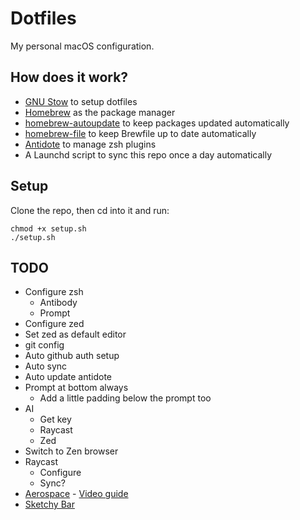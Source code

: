 # Dotfiles
My personal macOS configuration.

## How does it work?
- [GNU Stow](https://www.gnu.org/software/stow/manual/stow.html) to setup dotfiles
- [Homebrew](https://brew.sh/) as the package manager
- [homebrew-autoupdate](https://github.com/DomT4/homebrew-autoupdate) to keep packages updated automatically
- [homebrew-file](https://homebrew-file.readthedocs.io/en/latest/) to keep Brewfile up to date automatically
- [Antidote](https://antidote.sh/) to manage zsh plugins
- A Launchd script to sync this repo once a day automatically

## Setup
Clone the repo, then cd into it and run:
```
chmod +x setup.sh
./setup.sh
```

## TODO
- Configure zsh
  - Antibody
  - Prompt
- Configure zed
- Set zed as default editor
- git config
- Auto github auth setup
- Auto sync
- Auto update antidote
- Prompt at bottom always
  - Add a little padding below the prompt too
- AI
  - Get key
  - Raycast
  - Zed
- Switch to Zen browser
- Raycast
  - Configure
  - Sync?
- [Aerospace](https://github.com/nikitabobko/AeroSpace) - [Video guide](https://www.youtube.com/watch?v=5nwnJjr5eOo)
- [Sketchy Bar](https://felixkratz.github.io/SketchyBar/)
